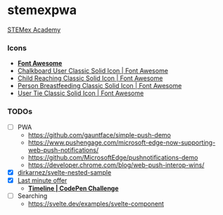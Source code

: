 stemexpwa
=========
[STEMex Academy](https://ec2-43-198-151-195.ap-east-1.compute.amazonaws.com)
### Icons
- [**Font Awesome**](https://fontawesome.com/search?q=user&o=r&m=free)
- [Chalkboard User Classic Solid Icon | Font Awesome](https://fontawesome.com/icons/chalkboard-user?f=classic&s=solid)
- [Child Reaching Classic Solid Icon | Font Awesome](https://fontawesome.com/icons/child-reaching?f=classic&s=solid)
- [Person Breastfeeding Classic Solid Icon | Font Awesome](https://fontawesome.com/icons/person-breastfeeding?f=classic&s=solid)
- [User Tie Classic Solid Icon | Font Awesome](https://fontawesome.com/icons/user-tie?f=classic&s=solid)

### TODOs
- [ ] PWA
    - https://github.com/gauntface/simple-push-demo
    - https://www.pushengage.com/microsoft-edge-now-supporting-web-push-notifications/
    - https://github.com/MicrosoftEdge/pushnotifications-demo
    - https://developer.chrome.com/blog/web-push-interop-wins/
- [x] [dirkarnez/svelte-nested-sample](https://github.com/dirkarnez/svelte-nested-sample/)
- [x] [Last minute offer](snippets.md#last-minutes-offer)
    - [**Timeline | CodePen Challenge**](https://codepen.io/havardob/pen/xxPqXdO)
- [ ] Searching
    - https://svelte.dev/examples/svelte-component
